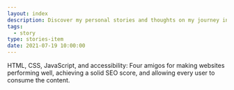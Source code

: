 ```yaml
---
layout: index
description: Discover my personal stories and thoughts on my journey in the web development world. Here is some random thought about HTML/CSS, JavaScript, and accessibility.
tags:
  - story
type: stories-item
date: 2021-07-19 10:00:00
---
```


HTML, CSS, JavaScript, and accessibility: Four amigos for making websites performing well, achieving a solid SEO score, and allowing every user to consume the content.
